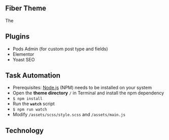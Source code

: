 ## Fiber Theme

The 

## Plugins
* Pods Admin (for custom post type and fields)
* Elementor
* Yoast SEO


## Task Automation

* Prerequisites: [Node.js](https://nodejs.org) (NPM) needs to be installed on your system
* Open the **theme directory** `/` in Terminal and install the npm dependency
* `$ npm install`
* Run the **`watch`** script
* `$ npm run watch`
* Modify `/assets/scss/style.scss` and `/assets/main.js`


## Technology
